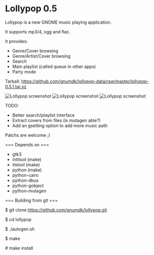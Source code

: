 Lollypop 0.5
========================

Lollypop is a new GNOME music playing application.

It supports mp3/4, ogg and flac.

It provides:
- Genre/Cover browsing
- Genre/Artist/Cover browsing
- Search
- Main playlist (called queue in other apps)
- Party mode

Tarball: https://github.com/gnumdk/lollypop-data/raw/master/lollypop-0.5.1.tar.xz

![Lollypop screenshot](https://github.com/gnumdk/lollypop-data/raw/master/lollypop1.png)
![Lollypop screenshot](https://github.com/gnumdk/lollypop-data/raw/master/lollypop2.png)
![Lollypop screenshot](https://github.com/gnumdk/lollypop-data/raw/master/lollypop3.png)

TODO:
- Better search/playlist interface
- Extract covers from files (is mutagen able?)
- Add an gsetting option to add more music path

Patchs are welcome ;)


=== Depends on ===
- gtk3
- intltool (make)
- itstool (make)
- python (make)
- python-cairo
- python-dbus
- python-gobject
- python-mutagen



=== Building from git ===

$ git clone https://github.com/gnumdk/lollypop.git

$ cd lollypop

$ ./autogen.sh

$ make

\# make install
